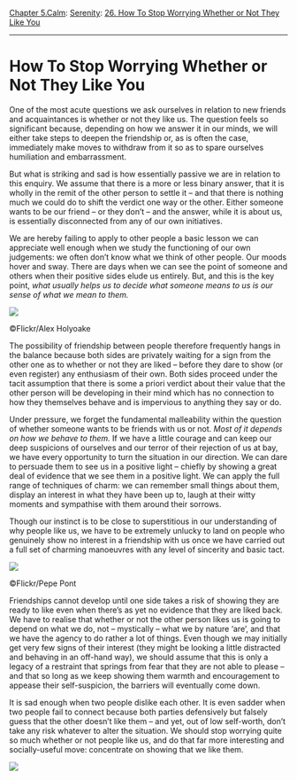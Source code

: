 [Chapter 5.Calm](https://www.theschooloflife.com/thebookoflife/category/calm/): [Serenity](https://www.theschooloflife.com/thebookoflife/category/calm/serenity/): [26. How To Stop Worrying Whether or Not They Like You](https://www.theschooloflife.com/thebookoflife/how-to-stop-worrying-whether-or-not-they-like-you/)

* * *

# How To Stop Worrying Whether or Not They Like You

One of the most acute questions we ask ourselves in relation to new friends and acquaintances is whether or not they like us. The question feels so significant because, depending on how we answer it in our minds, we will either take steps to deepen the friendship or, as is often the case, immediately make moves to withdraw from it so as to spare ourselves humiliation and embarrassment.

But what is striking and sad is how essentially passive we are in relation to this enquiry. We assume that there is a more or less binary answer, that it is wholly in the remit of the other person to settle it – and that there is nothing much we could do to shift the verdict one way or the other. Either someone wants to be our friend – or they don’t – and the answer, while it is about us, is essentially disconnected from any of our own initiatives.

We are hereby failing to apply to other people a basic lesson we can appreciate well enough when we study the functioning of our own judgements: we often don’t know what we think of other people. Our moods hover and sway. There are days when we can see the point of someone and others when their positive sides elude us entirely. But, and this is the key point, _what usually helps us to decide what someone means to us is our sense of what we mean to them._

 ![](https://www.theschooloflife.com/thebookoflife/wp-content/uploads/2018/10/36449422630_f673ba90db_z.jpg)

©Flickr/Alex Holyoake

The possibility of friendship between people therefore frequently hangs in the balance because both sides are privately waiting for a sign from the other one as to whether or not they are liked – before they dare to show (or even register) any enthusiasm of their own. Both sides proceed under the tacit assumption that there is some a priori verdict about their value that the other person will be developing in their mind which has no connection to how they themselves behave and is impervious to anything they say or do.

Under pressure, we forget the fundamental malleability within the question of whether someone wants to be friends with us or not. _Most of it depends on how we behave to them._ If we have a little courage and can keep our deep suspicions of ourselves and our terror of their rejection of us at bay, we have every opportunity to turn the situation in our direction. We can dare to persuade them to see us in a positive light – chiefly by showing a great deal of evidence that we see them in a positive light. We can apply the full range of techniques of charm: we can remember small things about them, display an interest in what they have been up to, laugh at their witty moments and sympathise with them around their sorrows.

Though our instinct is to be close to superstitious in our understanding of why people like us, we have to be extremely unlucky to land on people who genuinely show no interest in a friendship with us once we have carried out a full set of charming manoeuvres with any level of sincerity and basic tact.

 ![](https://www.theschooloflife.com/thebookoflife/wp-content/uploads/2018/10/5712512722_6e04b28c34_z.jpg)

©Flickr/Pepe Pont

Friendships cannot develop until one side takes a risk of showing they are ready to like even when there’s as yet no evidence that they are liked back. We have to realise that whether or not the other person likes us is going to depend on what we do, not – mystically – what we by nature ‘are’, and that we have the agency to do rather a lot of things. Even though we may initially get very few signs of their interest (they might be looking a little distracted and behaving in an off-hand way), we should assume that this is only a legacy of a restraint that springs from fear that they are not able to please – and that so long as we keep showing them warmth and encouragement to appease their self-suspicion, the barriers will eventually come down.

It is sad enough when two people dislike each other. It is even sadder when two people fail to connect because both parties defensively but falsely guess that the other doesn’t like them – and yet, out of low self-worth, don’t take any risk whatever to alter the situation. We should stop worrying quite so much whether or not people like us, and do that far more interesting and socially-useful move: concentrate on showing that we like them.

[![](https://img.youtube.com/vi/CCl8yd9HgCE/0.jpg)](https://www.youtube.com/embed/CCl8yd9HgCE '')
